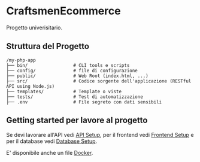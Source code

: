 # CraftsmenEcommerce
Progetto univerisitario.
## Struttura del Progetto
```
/my-php-app
├── bin/                 # CLI tools e scripts
├── config/              # file di configurazione
├── public/              # Web Root (index.html, ...)
├── src/                 # Codice sorgente dell'applicazione (RESTful API using Node.js)
├── templates/           # Template o viste
├── tests/               # Test di automatizzazione
├── .env                 # File segreto con dati sensibili
```
## Getting started per lavore al progetto
Se devi lavorare all'API vedi [API Setup](https://github.com/Dev-Doctor/CraftsmenEcommerce/wiki/Development-Setup#setup-api), per il frontend vedi [Frontend Setup](https://github.com/Dev-Doctor/CraftsmenEcommerce/wiki/Development-Setup#setup-frontend) e per il database vedi [Database Setup](https://github.com/Dev-Doctor/CraftsmenEcommerce/wiki/Development-Setup#setup-database).

E' disponibile anche un file [Docker](https://www.docker.com/).